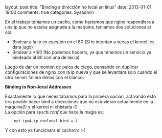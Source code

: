 layout: post
title: "Binding a dirección no local en linux"
date: 2013-01-01 19:00
comments: true
categories: Sysadmin

En el trabajo teníamos un cacho, como hacíamos que nginx respondiera a una ip que no estaba asignada a la maquina, teniamos dos soluciones al ojo:

* Bindear a la ip en cuestión en el 80 (Si lo intentan a secas el kernel les dara jugo)
* Bindear a _*:80_ (No podemos hacerlo, ya que tenemos un servicio ya bindeado al 80 con una de las ip)

Luego de dar un montón de palos de ciego, pensando en duplicar configuraciones de nginx con la ip nueva y que se levantara solo cuando el otro server fallara dimos con el blanco:

**Binding to Non-local Addresses**

Exactamente lo que necesitábamos para la primera opción, activando esto era posible hacer bind a direcciones que no estuvieran actualmente en la maquina(!) y el kernel ni chistaría :D  
La opción para _sysctl.conf_ que hace la magia es:

```
    net.ipv4.ip_nonlocal_bind = 1
```
Y con esto ya funcionara el cacharro :-)
